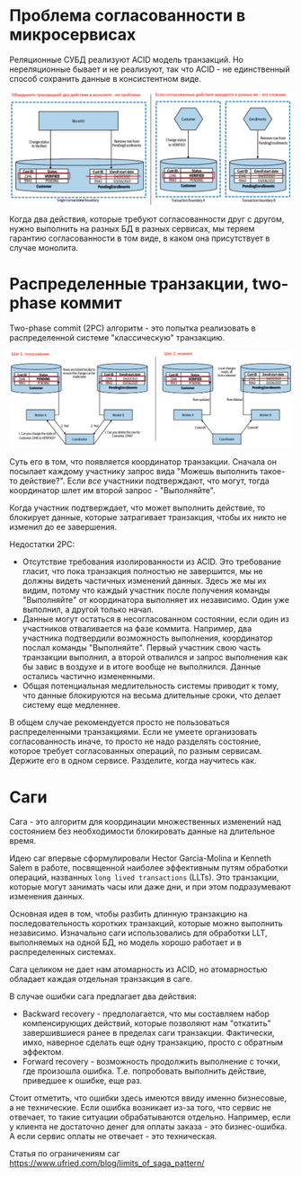 # Проблема согласованности в микросервисах

Реляционные СУБД реализуют ACID модель транзакций. Но нереляционные бывает и не реализуют, так что ACID - не единственный способ сохранить данные в консистентном виде.

<img src="img/transaction-in-ms-and-monolith.png" alt="transaction-in-ms-and-monolith" style="zoom:80%;" />

Когда два действия, которые требуют согласованности друг с другом, нужно выполнить на разных БД в разных сервисах, мы теряем гарантию согласованности в том виде, в каком она присутствует в случае монолита.

# Распределенные транзакции, two-phase коммит

Two-phase commit (2PC) алгоритм - это попытка реализовать в распределенной системе "классическую" транзакцию.

<img src="img/2pc.png" alt="2pc" style="zoom:80%;" />

Суть его в том, что появляется координатор транзакции. Сначала он посылает каждому участнику запрос вида "Можешь выполнить такое-то действие?". Если *все* участники подтверждают, что могут, тогда координатор шлет им второй запрос - "Выполняйте".

Когда участник подтверждает, что может выполнить действие, то блокирует данные, которые затрагивает транзакция, чтобы их никто не изменил до ее завершения.

Недостатки 2PC:

* Отсутствие требования изолированности из ACID. Это требование гласит, что пока транзакция полностью не завершится, мы не должны видеть частичных изменений данных. Здесь же мы их видим, потому что каждый участник после получения команды "Выполняйте" от координатора выполняет их независимо. Один уже выполнил, а другой только начал.
* Данные могут остаться в несогласованном состоянии, если один из участников отваливается на фазе коммита. Например, два участника подтвердили возможность выполнения, координатор послал команды "Выполняйте". Первый участник свою часть транзакции выполнил, а второй отвалился и запрос выполнения как бы завис в воздухе и в итоге вообще не выполнился. Данные остались частично измененными.
* Общая потенциальная медлительность системы приводит к тому, что данные блокируются на весьма длительные сроки, что делает систему еще медленнее.

В общем случае рекомендуется просто не пользоваться распределенными транзакциями. Если не умеете организовать согласованность иначе, то просто не надо разделять состояние, которое требует согласованных операций, по разным сервисам. Держите его в одном сервисе. Разделите, когда научитесь как.

# Саги

Сага - это алгоритм для координации множественных изменений над состоянием без необходимости блокировать данные на длительное время.

Идею саг впервые сформулировали Hector Garcia-Molina и Kenneth Salem в работе, посвященной наиболее эффективным путям обработки операций, названных `long lived transactions` (LLTs). Это транзакции, которые могут занимать часы или даже дни, и при этом подразумевают изменения данных.

Основная идея в том, чтобы разбить длинную транзакцию на последовательность коротких транзакций, которые можно выполнить независимо. Изначально саги использовались для обработки LLT, выполняемых на одной БД, но модель хорошо работает и в распределенных системах.

Сага целиком не дает нам атомарность из ACID, но атомарностью обладает каждая отдельная транзакция в саге.

В случае ошибки сага предлагает два действия:

* Backward recovery - предполагается, что мы составляем набор компенсирующих действий, которые позволяют нам "откатить" завершившиеся ранее в пределах саги транзакции. Фактически, имхо, наверное сделать еще одну транзакцию, просто с обратным эффектом.
* Forward recovery  - возможность продолжить выполнение с точки, где произошла ошибка. Т.е. попробовать выполнить действие, приведшее к ошибке, еще раз.

Стоит отметить, что ошибки здесь имеются ввиду именно бизнесовые, а не технические. Если ошибка возникает из-за того, что сервис не отвечает, то такие ситуации обрабатываются отдельно. Например, если у клиента не достаточно денег для оплаты заказа - это бизнес-ошибка. А если сервис оплаты не отвечает - это техническая.

Статья по ограничениям саг https://www.ufried.com/blog/limits_of_saga_pattern/